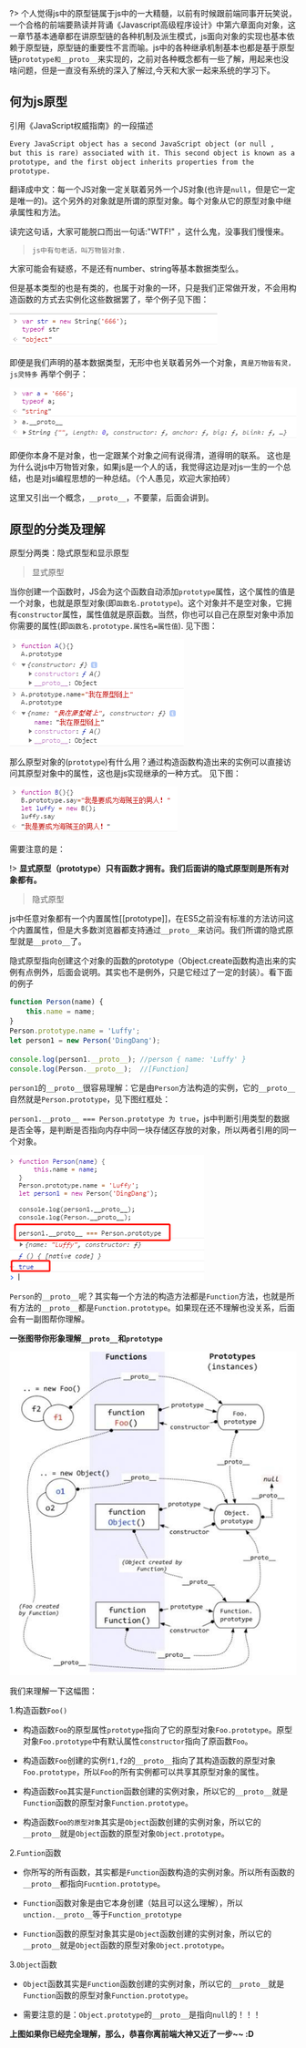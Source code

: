 ?> 个人觉得js中的原型链属于js中的一大精髓，以前有时候跟前端同事开玩笑说，一个合格的前端要熟读并背诵《Javascript高级程序设计》中第六章面向对象，这一章节基本通章都在讲原型链的各种机制及派生模式，js面向对象的实现也基本依赖于原型链，原型链的重要性不言而喻。js中的各种继承机制基本也都是基于原型链`prototype和__proto__`来实现的，之前对各种概念都有一些了解，用起来也没啥问题，但是一直没有系统的深入了解过,今天和大家一起来系统的学习下。

## 何为js原型

引用《JavaScript权威指南》的一段描述

```
Every JavaScript object has a second JavaScript object (or null ,
but this is rare) associated with it. This second object is known as a prototype, and the first object inherits properties from the prototype.

```

翻译成中文：每一个JS对象一定关联着另外一个JS对象(也许是`null`，但是它一定是唯一的)。这个另外的对象就是所谓的原型对象。每个对象从它的原型对象中继承属性和方法。

读完这句话，大家可能脱口而出一句话:"WTF!" ，这什么鬼，没事我们慢慢来。

> `js中有句老话，叫万物皆对象.`

大家可能会有疑惑，不是还有number、string等基本数据类型么。

但是基本类型的也是有类的，也属于对象的一环，只是我们正常做开发，不会用构造函数的方式去实例化这些数据罢了，举个例子见下图：

![exam](../../media/img/3.png)

即便是我们声明的基本数据类型，无形中也关联着另外一个对象，`真是万物皆有灵，js灵特多`
再举个例子：

![exam](../../media/img/4.png)

即便你本身不是对象，也一定跟某个对象之间有说得清，道得明的联系。 这也是为什么说js中万物皆对象，如果js是一个人的话，我觉得这边是对js一生的一个总结，也是对js编程思想的一种总结。（个人愚见，欢迎大家拍砖）

这里又引出一个概念，`__proto__`，不要蒙，后面会讲到。

## 原型的分类及理解

原型分两类：隐式原型和显示原型

> 显式原型

当你创建一个函数时，JS会为这个函数自动添加`prototype`属性，这个属性的值是一个对象，也就是原型对象(即`函数名.prototype`)。这个对象并不是空对象，它拥有`constructor`属性，属性值就是原函数。当然，你也可以自己在原型对象中添加你需要的属性(即`函数名.prototype.属性名=属性值`). 见下图：

![exam](../../media/img/5.png)

那么原型对象的(`prototype`)有什么用？通过构造函数构造出来的实例可以直接访问其原型对象中的属性，这也是js实现继承的一种方式。
见下图：

![exam](../../media/img/6.png)

需要注意的是：

!> **显式原型（prototype）只有函数才拥有。我们后面讲的隐式原型则是所有对象都有。**


> 隐式原型

js中任意对象都有一个内置属性[[prototype]]，在ES5之前没有标准的方法访问这个内置属性，但是大多数浏览器都支持通过`__proto__`来访问。我们所谓的隐式原型就是`__proto__`了。

隐式原型指向创建这个对象的函数的prototype（Object.create函数构造出来的实例有点例外，后面会说明。其实也不是例外，只是它经过了一定的封装）。看下面的例子

```javascript
function Person(name) {
    this.name = name;
}
Person.prototype.name = 'Luffy';
let person1 = new Person('DingDang');

console.log(person1.__proto__); //person { name: 'Luffy' }
console.log(Person.__proto__);  //[Function]

```

`person1`的`__proto__`很容易理解：它是由`Person`方法构造的实例，它的`__proto__`自然就是`Person.prototype`，见下图红框处：

`person1.__proto__ === Person.prototype 为 true`，js中判断引用类型的数据是否全等，是判断是否指向内存中同一块存储区存放的对象，所以两者引用的同一个对象。

![exam](../../media/img/7.png)


`Person`的`__proto__`呢？其实每一个方法的构造方法都是`Function`方法，也就是所有方法的`__proto__`都是`Function.prototype`。如果现在还不理解也没关系，后面会有一副图帮你理解。


**一张图带你形象理解`__proto__`和`prototype`**

![exam](../../media/img/8.jpg)

我们来理解一下这幅图：

1.构造函数`Foo()`

- 构造函数`Foo`的原型属性`prototype`指向了它的原型对象`Foo.prototype`。原型对象`Foo.prototype`中有默认属性`constructor`指向了原函数`Foo`。

- 构造函数`Foo`创建的实例`f1,f2`的`__proto__`指向了其构造函数的原型对象`Foo.prototype`，所以`Foo`的所有实例都可以共享其原型对象的属性。

- 构造函数`Foo`其实是`Function`函数创建的实例对象，所以它的`__proto__`就是`Function`函数的原型对象`Function.prototype`。

- 构造函数`Foo的原型对象`其实是`Object`函数创建的实例对象，所以它的`__proto__`就是`Object`函数的原型对象`Object.prototype`。


2.`Funtion`函数

- 你所写的所有函数，其实都是`Function`函数构造的实例对象。所以所有函数的`__proto__`都指向`Fucntion.prototype`。

- `Function`函数对象是由它本身创建（姑且可以这么理解），所以`unction.__proto__`等于`Function_prototype`

- `Function`函数的原型对象其实是`Object`函数创建的实例对象，所以它的`__proto__`就是`Object`函数的原型对象`Object.prototype`。


3.`Object`函数

- `Object`函数其实是`Function`函数创建的实例对象，所以它的`__proto__`就是`Function`函数的原型对象`Function.prototype`。

- 需要注意的是：`Object.prototype`的`__proto__`是指向`null`的！！！


**上图如果你已经完全理解，那么，恭喜你离前端大神又近了一步~~ :D**